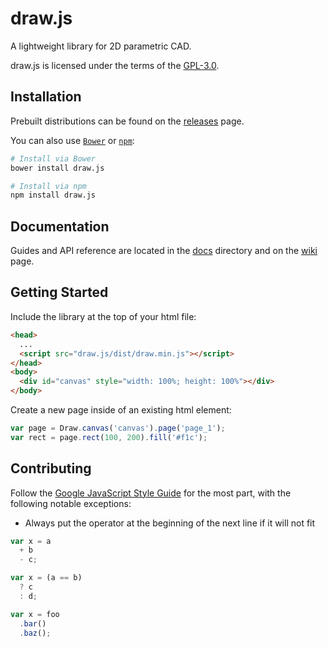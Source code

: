 # draw.js

A lightweight library for 2D parametric CAD.

draw.js is licensed under the terms of the [GPL-3.0](https://www.gnu.org/licenses/gpl.html).

## Installation

Prebuilt distributions can be found on the [releases](https://github.com/D1SC0tech/draw.js/releases) page.

You can also use [`Bower`](http://bower.io/) or [`npm`](https://www.npmjs.com/package/draw.js):

```sh
# Install via Bower
bower install draw.js

# Install via npm
npm install draw.js
```

## Documentation

Guides and API reference are located in the [docs](https://github.com/D1SC0tech/draw.js/tree/master/docs) directory and on the [wiki](https://github.com/D1SC0tech/draw.js/wiki) page.

## Getting Started

Include the library at the top of your html file:

```html
<head>
  ...
  <script src="draw.js/dist/draw.min.js"></script>
</head>
<body>
  <div id="canvas" style="width: 100%; height: 100%"></div>
</body>
```

Create a new page inside of an existing html element:

```javascript
var page = Draw.canvas('canvas').page('page_1');
var rect = page.rect(100, 200).fill('#f1c');
```

## Contributing

Follow the [Google JavaScript Style Guide](https://google.github.io/styleguide/javascriptguide.xml) for the most part, with the following notable exceptions:
- Always put the operator at the beginning of the next line if it will not fit

```javascript
var x = a
  + b
  - c;

var x = (a == b)
  ? c
  : d;

var x = foo
  .bar()
  .baz();
```
